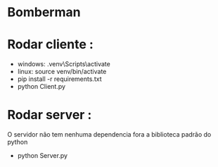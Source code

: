 # Bomberman

# Rodar cliente :
- windows: .venv\Scripts\activate
- linux: source venv/bin/activate
- pip install -r requirements.txt
- python Client.py

# Rodar server : 
O servidor não tem nenhuma dependencia fora a biblioteca padrão do python
- python Server.py
  
